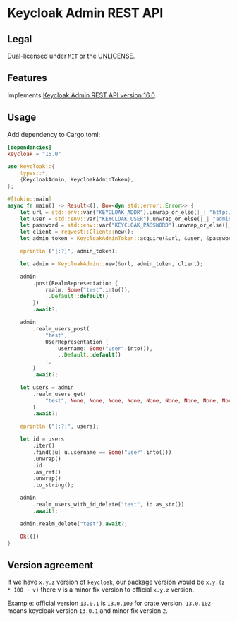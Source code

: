 # Keycloak Admin REST API

## Legal

Dual-licensed under `MIT` or the [UNLICENSE](http://unlicense.org/).

## Features

Implements [Keycloak Admin REST API version 16.0](https://www.keycloak.org/docs-api/16.0/rest-api/index.html).

## Usage

Add dependency to Cargo.toml:

```toml
[dependencies]
keycloak = "16.0"
```

```rust
use keycloak::{
    types::*,
    {KeycloakAdmin, KeycloakAdminToken},
};

#[tokio::main]
async fn main() -> Result<(), Box<dyn std::error::Error>> {
    let url = std::env::var("KEYCLOAK_ADDR").unwrap_or_else(|_| "http://localhost:9080".into());
    let user = std::env::var("KEYCLOAK_USER").unwrap_or_else(|_| "admin".into());
    let password = std::env::var("KEYCLOAK_PASSWORD").unwrap_or_else(|_| "password".into());
    let client = reqwest::Client::new();
    let admin_token = KeycloakAdminToken::acquire(&url, &user, &password, &client).await?;

    eprintln!("{:?}", admin_token);

    let admin = KeycloakAdmin::new(&url, admin_token, client);

    admin
        .post(RealmRepresentation {
            realm: Some("test".into()),
            ..Default::default()
        })
        .await?;

    admin
        .realm_users_post(
            "test",
            UserRepresentation {
                username: Some("user".into()),
                ..Default::default()
            },
        )
        .await?;

    let users = admin
        .realm_users_get(
            "test", None, None, None, None, None, None, None, None, None, None, None, None, None,
        )
        .await?;

    eprintln!("{:?}", users);

    let id = users
        .iter()
        .find(|u| u.username == Some("user".into()))
        .unwrap()
        .id
        .as_ref()
        .unwrap()
        .to_string();

    admin
        .realm_users_with_id_delete("test", id.as_str())
        .await?;

    admin.realm_delete("test").await?;

    Ok(())
}
```

## Version agreement

If we have `x.y.z` version of `keycloak`, our package version would be `x.y.(z * 100 + v)` there v is a minor
fix version to official `x.y.z` version.

Example: official version `13.0.1` is `13.0.100` for crate version. `13.0.102` means keycloak version `13.0.1` and minor fix version `2`.